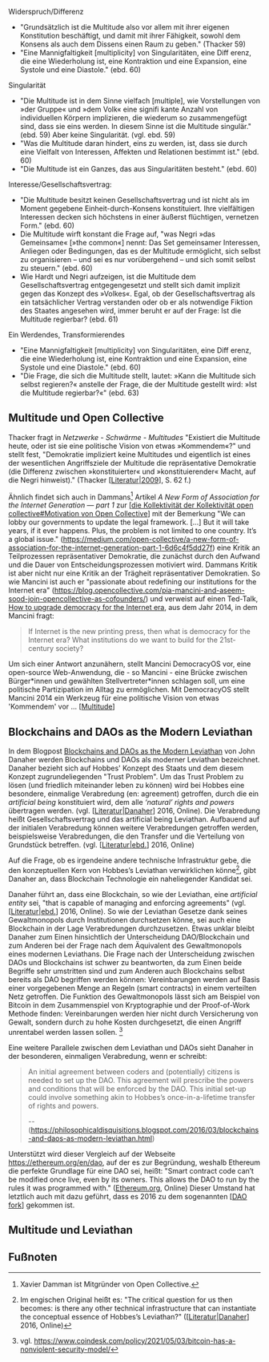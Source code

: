 Widerspruch/Differenz
* "Grundsätzlich ist die Multitude also vor allem mit ihrer eigenen Konstitution beschäftigt, und damit mit ihrer Fähigkeit, sowohl dem Konsens als auch dem Dissens einen Raum zu geben." (Thacker 59)
* "Eine Mannigfaltigkeit [multiplicity] von Singularitäten, eine Diff erenz, die eine Wiederholung ist, eine Kontraktion und eine Expansion, eine Systole und eine Diastole." (ebd. 60)

Singularität
* "Die Multitude ist in dem Sinne vielfach [multiple], wie Vorstellungen von »der Gruppe« und »dem Volk« eine signifi kante Anzahl von individuellen Körpern implizieren, die wiederum so zusammengefügt sind, dass sie eins werden. In diesem Sinne ist die Multitude singulär." (ebd. 59) Aber keine Singularität. (vgl. ebd. 59)
* "Was die Multitude daran hindert, eins zu werden, ist, dass sie durch eine Vielfalt von Interessen, Affekten und Relationen bestimmt ist." (ebd. 60)
* "Die Multitude ist ein Ganzes, das aus Singularitäten besteht." (ebd. 60)

Interesse/Gesellschaftsvertrag:
* "Die Multitude besitzt keinen Gesellschaftsvertrag und ist nicht als im Moment gegebene Einheit-durch-Konsens konstituiert. Ihre vielfältigen Interessen decken sich höchstens in einer äußerst flüchtigen, vernetzen Form." (ebd. 60)
* Die Multitude wirft konstant die Frage auf, "was Negri »das Gemeinsame« [»the common«] nennt: Das Set gemeinsamer Interessen, Anliegen oder Bedingungen, das es der Multitude ermöglicht, sich selbst zu organisieren – und sei es nur vorübergehend – und sich somit selbst zu steuern." (ebd. 60)
* Wie Hardt und Negri aufzeigen, ist die Multitude dem Gesellschaftsvertrag entgegengesetzt und stellt sich damit implizit gegen das Konzept des »Volkes«. Egal, ob der Gesellschaftsvertrag als ein tatsächlicher Vertrag verstanden oder ob er als notwendige Fiktion des Staates angesehen wird, immer beruht er auf der Frage: Ist die Multitude regierbar? (ebd. 61)

Ein Werdendes, Transformierendes
* "Eine Mannigfaltigkeit [multiplicity] von Singularitäten, eine Diff erenz, die eine Wiederholung ist, eine Kontraktion und eine Expansion, eine Systole und eine Diastole." (ebd. 60)
* "Die Frage, die sich die Multitude stellt, lautet: »Kann die Multitude sich selbst regieren?« anstelle der Frage, die der Multitude gestellt wird: »Ist die Multitude regierbar?«" (ebd. 63)

## Multitude und Open Collective
Thacker fragt in _Netzwerke - Schwärme - Multitudes_ "Existiert die Multitude heute, oder ist sie eine politische Vision von etwas »Kommendem«?" und stellt fest,  "Demokratie impliziert keine Multitudes und eigentlich ist eines der wesentlichen Angriffsziele der Multitude die repräsentative Demokratie (die Differenz zwischen »konstituierter« und »konstituierender« Macht, auf die Negri hinweist)." (Thacker [[Literatur|2009]], S. 62 f.)

Ähnlich findet sich auch in Dammans[^1] Artikel _A New Form of Association for the Internet Generation — part 1_ zur [[die Kollektivität der Kollektivität open collective#Motivation von Open Collective]] mit der Bemerkung "We can lobby our governments to update the legal framework. [...] But it will take years, if it ever happens. Plus, the problem is not limited to one country. It’s a global issue." (https://medium.com/open-collective/a-new-form-of-association-for-the-internet-generation-part-1-6d6c4f5dd27f) eine Kritik an Teilprozessen repräsentativer Demokratie, die zunächst durch den Aufwand und die Dauer von Entscheidungsprozessen motiviert wird. Dammans Kritik ist aber nicht nur eine Kritik an der Trägheit repräsentativer Demokratien. So wie Mancini ist auch er "passionate about redefining our institutions for the Internet era" (https://blog.opencollective.com/pia-mancini-and-aseem-sood-join-opencollective-as-cofounders/) und verweist auf einen Ted-Talk, [How to upgrade democracy for the Internet era](https://www.ted.com/talks/pia_mancini_how_to_upgrade_democracy_for_the_internet_era), aus dem Jahr 2014, in dem Mancini fragt:

> If Internet is the new printing press, then what is democracy for the Internet era?
> What institutions do we want to build for the 21st-century society?
 
Um sich einer Antwort anzunähern, stellt Mancini DemocracyOS vor, eine open-source Web-Anwendung, die - so Mancini - eine Brücke zwischen Bürger\*innen und gewählten Stellvertreter\*innen schlagen soll, um eine politische Partizipation im Alltag zu ermöglichen. Mit DemocracyOS stellt Mancini 2014 ein Werkzeug für eine politische Vision von etwas 'Kommendem' vor ... [[Multitude]] 


## Blockchains and DAOs as the Modern Leviathan
In dem Blogpost [Blockchains and DAOs as the Modern Leviathan](https://philosophicaldisquisitions.blogspot.com/2016/03/blockchains-and-daos-as-modern-leviathan.html) von John Danaher werden Blockchains und DAOs als moderner Leviathan bezeichnet. Danaher bezieht sich auf Hobbes' Konzept des Staats und dem diesem Konzept zugrundeliegenden "Trust Problem". Um das Trust Problem zu lösen (und friedlich miteinander leben zu können) wird bei Hobbes eine besondere, einmalige Verabredung (en: agreement) getroffen, durch die ein _artificial being_ konstituiert wird, dem alle _‘natural’ rights and powers_ übertragen werden. (vgl. [[Literatur|Danaher]] 2016, Online). Die Verabredung heißt Gesellschaftsvertrag und das artificial being Leviathan. Aufbauend auf der initialen Verabredung können weitere Verabredungen getroffen werden, beispielsweise Verabredungen, die den Transfer und die Verteilung von Grundstück betreffen. (vgl. [[Literatur|ebd.]] 2016, Online)

Auf die Frage, ob es irgendeine andere technische Infrastruktur gebe, die den konzeptuellen Kern von Hobbes’s Leviathan verwirklichen könne[^2], gibt Danaher an, dass Blockchain Technologie ein naheliegender Kandidat sei.

Danaher führt an, dass eine Blockchain, so wie der Leviathan, eine _artificial entity_ sei, "that is capable of managing and enforcing agreements" (vgl. [[Literatur|ebd.]] 2016, Online).
So wie der Leviathan Gesetze dank seines Gewaltmonopols durch Institutionen durchsetzen könne, sei auch eine Blockchain in der Lage Verabredungen durchzusetzen. Etwas unklar bleibt Danaher zum Einen hinsichtlich der Unterscheidung DAO/Blockchain und zum Anderen bei der Frage nach dem Äquivalent des Gewaltmonopols eines modernen Leviathans.
Die Frage nach der Unterscheidung zwischen DAOs und Blockchains ist schwer zu beantworten, da zum Einen beide Begriffe sehr umstritten sind und zum Anderen auch Blockchains selbst bereits als DAO begriffen werden können: Vereinbarungen werden auf Basis einer vorgegebenen Menge an Regeln (smart contracts) in einem verteilten Netz getroffen.
Die Funktion des Gewaltmonopols lässt sich am Beispiel von Bitcoin in dem Zusammenspiel von Kryptographie und der Proof-of-Work Methode finden: Vereinbarungen werden hier nicht durch Versicherung von Gewalt, sondern durch zu hohe Kosten durchgesetzt, die einen Angriff unrentabel werden lassen sollen. [^3]

Eine weitere Parallele zwischen dem Leviathan und DAOs sieht Danaher in der besonderen, einmaligen Verabredung, wenn er schreibt:
> An initial agreement between coders and (potentially) citizens is needed to set up the DAO. This agreement will prescribe the powers and conditions that will be enforced by the DAO. This initial set-up could involve something akin to Hobbes’s once-in-a-lifetime transfer of rights and powers.
> 
> -- (https://philosophicaldisquisitions.blogspot.com/2016/03/blockchains-and-daos-as-modern-leviathan.html)

Unterstützt wird dieser Vergleich auf der Webseite https://ethereum.org/en/dao, auf der es zur Begründung, weshalb Ethereum die perfekte Grundlage für eine DAO sei, heißt: "Smart contract code can’t be modified once live, even by its owners. This allows the DAO to run by the rules it was programmed with." ([Ethereum.org](https://ethereum.org/en/dao), Online) Dieser Umstand hat letztlich auch mit dazu geführt, dass es 2016 zu dem sogenannten [[DAO fork]] gekommen ist.

## Multitude und Leviathan

## Fußnoten
[^1]: Xavier Damman ist Mitgründer von Open Collective.
[^2]: Im engischen Original heißt es: "The critical question for us then becomes: is there any other technical infrastructure that can instantiate the conceptual essence of Hobbes’s Leviathan?" ([[Literatur|Danaher]] 2016, Online)
[^3]: vgl. https://www.coindesk.com/policy/2021/05/03/bitcoin-has-a-nonviolent-security-model/

[//begin]: # "Autogenerated link references for markdown compatibility"
[Literatur|2009]: Literatur.md "Literatur"
[die Kollektivität der Kollektivität open collective#Motivation von Open Collective]: <die Kollektivität der Kollektivität open collective.md> "die Kollektivität der Kollektivität Open Collective"
[Multitude]: Multitude.md "Multitude"
[Literatur|Danaher]: Literatur.md "Literatur"
[Literatur|ebd.]: Literatur.md "Literatur"
[DAO fork]: <DAO fork.md> "DAO fork"
[//end]: # "Autogenerated link references"